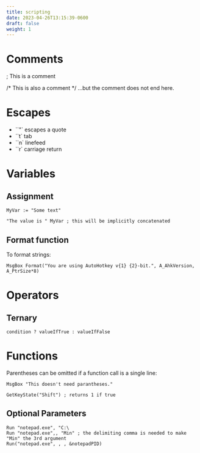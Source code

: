 ```yaml
---
title: scripting
date: 2023-04-26T13:15:39-0600
draft: false
weight: 1
---
```

# Comments

; This is a comment

/* This is also a comment */ …but the comment does not end here.

# Escapes
- ``"` escapes a quote  
- ``t` tab  
- ``n` linefeed  
- ``r` carriage return  

# Variables
## Assignment
```autohotkey
MyVar := "Some text"

"The value is " MyVar ; this will be implicitly concatenated
```

## Format function
To format strings:
```autohotkey
MsgBox Format("You are using AutoHotkey v{1} {2}-bit.", A_AhkVersion, A_PtrSize*8)
```

# Operators
## Ternary
```autohotkey
condition ? valueIfTrue : valueIfFalse
```

# Functions
Parentheses can be omitted if a function call is a single line:
```autohotkey
MsgBox "This doesn't need parantheses."

GetKeyState("Shift") ; returns 1 if true
```

## Optional Parameters
```autohotkey
Run "notepad.exe", "C:\
Run "notepad.exe",, "Min" ; the delimiting comma is needed to make "Min" the 3rd argument
Run("notepad.exe", , , &notepadPID)
```
